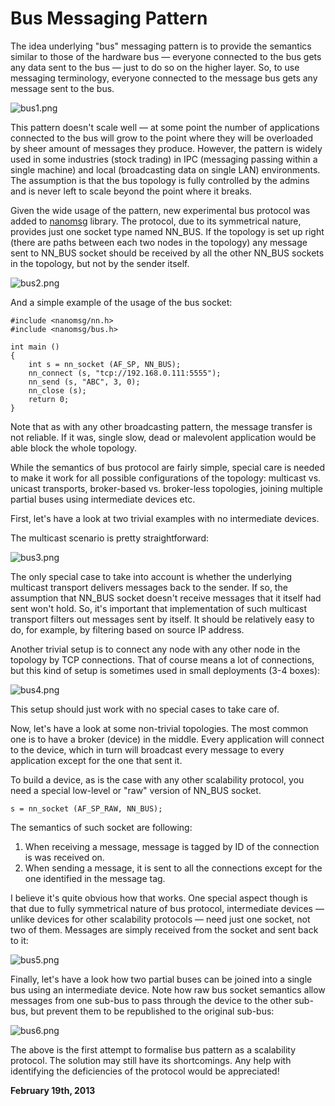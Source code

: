 # Bus Messaging Pattern



The idea underlying "bus" messaging pattern is to provide the semantics similar to those of the hardware bus — everyone connected to the bus gets any data sent to the bus — just to do so on the higher layer. So, to use messaging terminology, everyone connected to the message bus gets any message sent to the bus.

![bus1.png](http://250bpm.wdfiles.com/local--files/blog:17/bus1.png)

This pattern doesn't scale well — at some point the number of applications connected to the bus will grow to the point where they will be overloaded by sheer amount of messages they produce. However, the pattern is widely used in some industries (stock trading) in IPC (messaging passing within a single machine) and local (broadcasting data on single LAN) environments. The assumption is that the bus topology is fully controlled by the admins and is never left to scale beyond the point where it breaks.

Given the wide usage of the pattern, new experimental bus protocol was added to [nanomsg](http://nanomsg.org) library. The protocol, due to its symmetrical nature, provides just one socket type named NN\_BUS. If the topology is set up right (there are paths between each two nodes in the topology) any message sent to NN\_BUS socket should be received by all the other NN\_BUS sockets in the topology, but not by the sender itself.

![bus2.png](http://250bpm.wdfiles.com/local--files/blog:17/bus2.png)

And a simple example of the usage of the bus socket:

    #include <nanomsg/nn.h>
    #include <nanomsg/bus.h>
    
    int main ()
    {
        int s = nn_socket (AF_SP, NN_BUS);
        nn_connect (s, "tcp://192.168.0.111:5555");
        nn_send (s, "ABC", 3, 0);
        nn_close (s);
        return 0;
    }

Note that as with any other broadcasting pattern, the message transfer is not reliable. If it was, single slow, dead or malevolent application would be able block the whole topology.

While the semantics of bus protocol are fairly simple, special care is needed to make it work for all possible configurations of the topology: multicast vs. unicast transports, broker-based vs. broker-less topologies, joining multiple partial buses using intermediate devices etc.

First, let's have a look at two trivial examples with no intermediate devices.

The multicast scenario is pretty straightforward:

![bus3.png](http://250bpm.wdfiles.com/local--files/blog:17/bus3.png)

The only special case to take into account is whether the underlying multicast transport delivers messages back to the sender. If so, the assumption that NN\_BUS socket doesn't receive messages that it itself had sent won't hold. So, it's important that implementation of such multicast transport filters out messages sent by itself. It should be relatively easy to do, for example, by filtering based on source IP address.

Another trivial setup is to connect any node with any other node in the topology by TCP connections. That of course means a lot of connections, but this kind of setup is sometimes used in small deployments (3-4 boxes):

![bus4.png](http://250bpm.wdfiles.com/local--files/blog:17/bus4.png)

This setup should just work with no special cases to take care of.

Now, let's have a look at some non-trivial topologies. The most common one is to have a broker (device) in the middle. Every application will connect to the device, which in turn will broadcast every message to every application except for the one that sent it.

To build a device, as is the case with any other scalability protocol, you need a special low-level or "raw" version of NN\_BUS socket.

    s = nn_socket (AF_SP_RAW, NN_BUS);

The semantics of such socket are following:

1.  When receiving a message, message is tagged by ID of the connection is was received on.
2.  When sending a message, it is sent to all the connections except for the one identified in the message tag.

I believe it's quite obvious how that works. One special aspect though is that due to fully symmetrical nature of bus protocol, intermediate devices — unlike devices for other scalability protocols — need just one socket, not two of them. Messages are simply received from the socket and sent back to it:

![bus5.png](http://250bpm.wdfiles.com/local--files/blog:17/bus5.png)

Finally, let's have a look how two partial buses can be joined into a single bus using an intermediate device. Note how raw bus socket semantics allow messages from one sub-bus to pass through the device to the other sub-bus, but prevent them to be republished to the original sub-bus:

![bus6.png](http://250bpm.wdfiles.com/local--files/blog:17/bus6.png)

The above is the first attempt to formalise bus pattern as a scalability protocol. The solution may still have its shortcomings. Any help with identifying the deficiencies of the protocol would be appreciated!

**February 19th, 2013**
